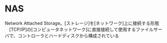 # NAS
 Network Attached Storage。[ストレージ]を[ネットワーク]上に接続する形態
　[TCP/IP]の[コンピュータネットワーク]に直接接続して使用するファイルサーバで、コントローラとハードディスクから構成されている

